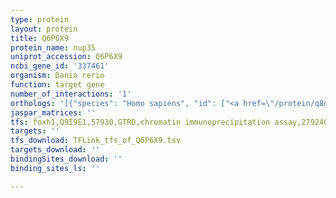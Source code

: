 ```yaml
---
type: protein
layout: protein
title: Q6P6X9
protein_name: nup35
uniprot_accession: Q6P6X9
ncbi_gene_id: '337461'
organism: Danio rerio
function: target gene
number_of_interactions: '1'
orthologs: '[{"species": "Homo sapiens", "id": ["<a href=\"/protein/q8nfh5\">Q8NFH5</a>"]}, {"species": "Mus musculus", "id": ["<a href=\"/protein/q8r4r6\">Q8R4R6</a>"]}, {"species": "Rattus norvegicus", "id": ["Q68FY1"]}, {"species": "Drosophila melanogaster", "id": ["<a href=\"/protein/q9vws2\">Q9VWS2</a>"]}]'
jaspar_matrices: ''
tfs: foxh1,Q9I9E1,57930,GTRD,chromatin immunoprecipitation assay,27924024%5Buid%5D,No
targets: ''
tfs_download: TFLink_tfs_of_Q6P6X9.tsv
targets_download: ''
bindingSites_download: ''
binding_sites_ls: ''

---
```

